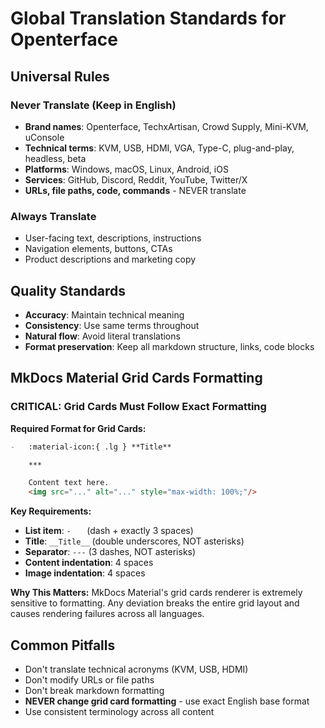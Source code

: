 # Global Translation Standards for Openterface

## Universal Rules

### Never Translate (Keep in English)

-   **Brand names**: Openterface, TechxArtisan, Crowd Supply, Mini-KVM, uConsole
-   **Technical terms**: KVM, USB, HDMI, VGA, Type-C, plug-and-play, headless, beta
-   **Platforms**: Windows, macOS, Linux, Android, iOS
-   **Services**: GitHub, Discord, Reddit, YouTube, Twitter/X
-   **URLs, file paths, code, commands** - NEVER translate

### Always Translate

-   User-facing text, descriptions, instructions
-   Navigation elements, buttons, CTAs
-   Product descriptions and marketing copy

## Quality Standards

-   **Accuracy**: Maintain technical meaning
-   **Consistency**: Use same terms throughout
-   **Natural flow**: Avoid literal translations
-   **Format preservation**: Keep all markdown structure, links, code blocks

## MkDocs Material Grid Cards Formatting

### CRITICAL: Grid Cards Must Follow Exact Formatting

**Required Format for Grid Cards:**

```markdown
-   :material-icon:{ .lg } **Title**

    ***

    Content text here.
    <img src="..." alt="..." style="max-width: 100%;"/>
```

**Key Requirements:**

-   **List item**: `-   ` (dash + exactly 3 spaces)
-   **Title**: `__Title__` (double underscores, NOT asterisks)
-   **Separator**: `---` (3 dashes, NOT asterisks)
-   **Content indentation**: 4 spaces
-   **Image indentation**: 4 spaces

**Why This Matters:**
MkDocs Material's grid cards renderer is extremely sensitive to formatting. Any deviation breaks the entire grid layout and causes rendering failures across all languages.

## Common Pitfalls

-   Don't translate technical acronyms (KVM, USB, HDMI)
-   Don't modify URLs or file paths
-   Don't break markdown formatting
-   **NEVER change grid card formatting** - use exact English base format
-   Use consistent terminology across all content
